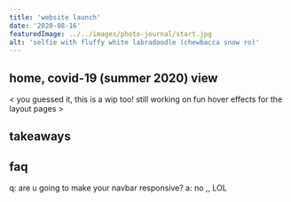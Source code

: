 ```yaml
---
title: 'website launch'
date: '2020-08-16'
featuredImage: ../../images/photo-journal/start.jpg
alt: 'selfie with fluffy white labradoodle (chewbacca snow ro)'
---
```


## home, covid-19 (summer 2020) view

< you guessed it, this is a wip too! still working on fun hover effects for the layout pages >

## takeaways

## faq

q: are u going to make your navbar responsive?
a: no ,, LOL
